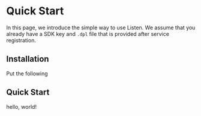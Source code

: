 # Quick Start

In this page, we introduce the simple way to use Listen.
We assume that you already have a SDK key and `.dpl` file that is provided after service registration. 

## Installation

Put the following 

## Quick Start

hello, world! 
